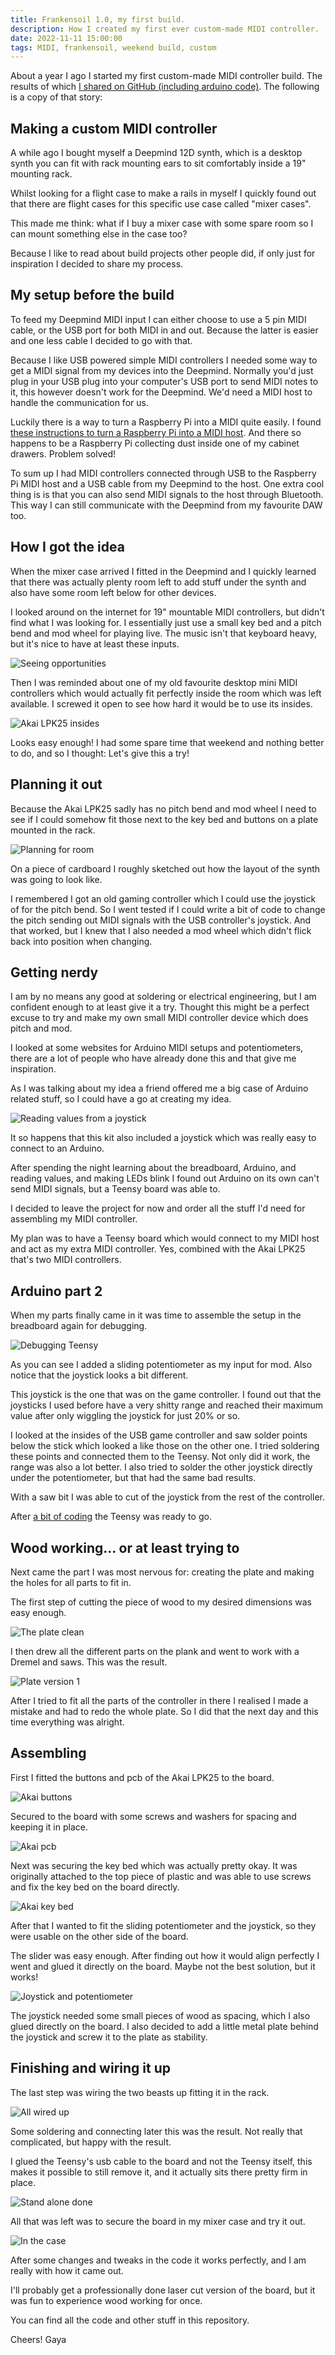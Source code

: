 ```yaml
---
title: Frankensoil 1.0, my first build.
description: How I created my first ever custom-made MIDI controller.
date: 2022-11-11 15:00:00
tags: MIDI, frankensoil, weekend build, custom
---
```

About a year I ago I started my first custom-made MIDI controller build. The results of which [I shared on GitHub (including arduino code)](https://github.com/Gaya/frankensoil). The following is a copy of that story:

## Making a custom MIDI controller

A while ago I bought myself a Deepmind 12D synth, which is a desktop synth you can fit with rack mounting ears to sit comfortably inside a 19" mounting rack.

Whilst looking for a flight case to make a rails in myself I quickly found out that there are flight cases for this specific use case called "mixer cases".

This made me think: what if I buy a mixer case with some spare room so I can mount something else in the case too?

Because I like to read about build projects other people did, if only just for inspiration I decided to share my process.

## My setup before the build

To feed my Deepmind MIDI input I can either choose to use a 5 pin MIDI cable, or the USB port for both MIDI in and out. Because the latter is easier and one less cable I decided to go with that.

Because I like USB powered simple MIDI controllers I needed some way to get a MIDI signal from my devices into the Deepmind. Normally you'd just plug in your USB plug into your computer's USB port to send MIDI notes to it, this however doesn't work for the Deepmind. We'd need a MIDI host to handle the communication for us.

Luckily there is a way to turn a Raspberry Pi into a MIDI quite easily. I found [these instructions to turn a Raspberry Pi into a MIDI host](https://neuma.studio/rpi-as-midi-host.html). And there so happens to be a Raspberry Pi collecting dust inside one of my cabinet drawers. Problem solved!

To sum up I had MIDI controllers connected through USB to the Raspberry Pi MIDI host and a USB cable from my Deepmind to the host. One extra cool thing is is that you can also send MIDI signals to the host through Bluetooth. This way I can still communicate with the Deepmind from my favourite DAW too.

## How I got the idea

When the mixer case arrived I fitted in the Deepmind and I quickly learned that there was actually plenty room left to add stuff under the synth and also have some room left below for other devices.

I looked around on the internet for 19" mountable MIDI controllers, but didn't find what I was looking for. I essentially just use a small key bed and a pitch bend and mod wheel for playing live. The music isn't that keyboard heavy, but it's nice to have at least these inputs.

![Seeing opportunities](how_01.jpeg)

Then I was reminded about one of my old favourite desktop mini MIDI controllers which would actually fit perfectly inside the room which was left available. I screwed it open to see how hard it would be to use its insides.

![Akai LPK25 insides](how_02.jpeg)

Looks easy enough! I had some spare time that weekend and nothing better to do, and so I thought:  Let's give this a try!

## Planning it out

Because the Akai LPK25 sadly has no pitch bend and mod wheel I need to see if I could somehow fit those next to the key bed and buttons on a plate mounted in the rack.

![Planning for room](how_03.jpeg)

On a piece of cardboard I roughly sketched out how the layout of the synth was going to look like.

I remembered I got an old gaming controller which I could use the joystick of for the pitch bend. So I went tested if I could write a bit of code to change the pitch sending out MIDI signals with the USB controller's joystick. And that worked, but I knew that I also needed a mod wheel which didn't flick back into position when changing.

## Getting nerdy

I am by no means any good at soldering or electrical engineering, but I am confident enough to at least give it a try. Thought this might be a perfect excuse to try and make my own small MIDI controller device which does pitch and mod.

I looked at some websites for Arduino MIDI setups and potentiometers, there are a lot of people who have already done this and that give me inspiration.

As I was talking about my idea a friend offered me a big case of Arduino related stuff, so I could have a go at creating my idea.

![Reading values from a joystick](how_04.jpeg)

It so happens that this kit also included a joystick which was really easy to connect to an Arduino.

After spending the night learning about the breadboard, Arduino, and reading values, and making LEDs blink I found out Arduino on its own can't send MIDI signals, but a Teensy board was able to.

I decided to leave the project for now and order all the stuff I'd need for assembling my MIDI controller.

My plan was to have a Teensy board which would connect to my MIDI host and act as my extra MIDI controller. Yes, combined with the Akai LPK25 that's two MIDI controllers.

## Arduino part 2

When my parts finally came in it was time to assemble the setup in the breadboard again for debugging.

![Debugging Teensy](how_05.jpeg)

As you can see I added a sliding potentiometer as my input for mod. Also notice that the joystick looks a bit different.

This joystick is the one that was on the game controller. I found out that the joysticks I used before have a very shitty range and reached their maximum value after only wiggling the joystick for just 20% or so.

I looked at the insides of the USB game controller and saw solder points below the stick which looked a like those on the other one. I tried soldering these points and connected them to the Teensy. Not only did it work, the range was also a lot better. I also tried to solder the other joystick directly under the potentiometer, but that had the same bad results.

With a saw bit I was able to cut of the joystick from the rest of the controller.

After [a bit of coding](https://github.com/Gaya/frankensoil/blob/master/arduino/AnalogControlChange.ino) the Teensy was ready to go.

## Wood working... or at least trying to

Next came the part I was most nervous for: creating the plate and making the holes for all parts to fit in.

The first step of cutting the piece of wood to my desired dimensions was easy enough.

![The plate clean](how_06.jpeg)

I then drew all the different parts on the plank and went to work with a Dremel and saws. This was the result.

![Plate version 1](how_07.jpeg)

After I tried to fit all the parts of the controller in there I realised I made a mistake and had to redo the whole plate. So I did that the next day and this time everything was alright.

## Assembling

First I fitted the buttons and pcb of the Akai LPK25 to the board.

![Akai buttons](how_08.jpeg)

Secured to the board with some screws and washers for spacing and keeping it in place.

![Akai pcb](how_09.jpeg)

Next was securing the key bed which was actually pretty okay. It was originally attached to the top piece of plastic and was able to use screws and fix the key bed on the board directly.

![Akai key bed](how_10.jpeg)

After that I wanted to fit the sliding potentiometer and the joystick, so they were usable on the other side of the board.

The slider was easy enough. After finding out how it would align perfectly I went and glued it directly on the board. Maybe not the best solution, but it works!

![Joystick and potentiometer](how_11.jpeg)

The joystick needed some small pieces of wood as spacing, which I also glued directly on the board. I also decided to add a little metal plate behind the joystick and screw it to the plate as stability.

## Finishing and wiring it up

The last step was wiring the two beasts up fitting it in the rack.

![All wired up](how_12.jpeg)

Some soldering and connecting later this was the result. Not really that complicated, but happy with the result.

I glued the Teensy's usb cable to the board and not the Teensy itself, this makes it possible to still remove it, and it actually sits there pretty firm in place.

![Stand alone done](how_13.jpeg)

All that was left was to secure the board in my mixer case and try it out.

![In the case](how_14.jpeg)

After some changes and tweaks in the code it works perfectly, and I am really with how it came out.

I'll probably get a professionally done laser cut version of the board, but it was fun to experience wood working for once.

You can find all the code and other stuff in this repository.

Cheers! Gaya
